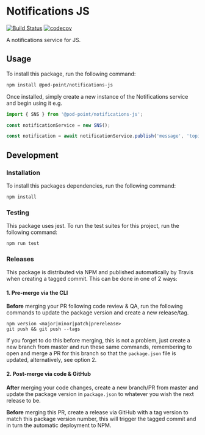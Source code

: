 # Notifications JS

[![Build Status](https://travis-ci.com/Pod-Point/notifications-js.svg?branch=master)](https://travis-ci.com/Pod-Point/notifications-js)
[![codecov](https://codecov.io/gh/Pod-Point/notifications-js/branch/master/graph/badge.svg)](https://codecov.io/gh/Pod-Point/notifications-js)

A notifications service for JS.

## Usage

To install this package, run the following command:
```bash
npm install @pod-point/notifications-js
```

Once installed, simply create a new instance of the Notifications service and begin using it e.g.
```js
import { SNS } from '@pod-point/notifications-js';

const notificationService = new SNS();

const notification = await notificationService.publish('message', 'topic');
```

## Development

### Installation

To install this packages dependencies, run the following command:
```bash
npm install
```

### Testing

This package uses jest. To run the test suites for this project, run the following command:

```bash
npm run test
```

### Releases

This package is distributed via NPM and published automatically by Travis when creating a tagged commit. This can be done in one of 2 ways:

#### 1. Pre-merge via the CLI

**Before** merging your PR following code review & QA, run the following commands to update the package version and create a new release/tag.
```
npm version <major|minor|patch|prerelease>
git push && git push --tags
```

If you forget to do this before merging, this is not a problem, just create a new branch from master and run these same commands, remembering to open and merge a PR for this branch so that the `package.json` file is updated, alternatively, see option 2.

#### 2. Post-merge via code & GitHub

**After** merging your code changes, create a new branch/PR from master and update the package version in `package.json` to whatever you wish the next release to be.

**Before** merging this PR, create a release via GitHub with a tag version to match this package version number, this will trigger the tagged commit and in turn the automatic deployment to NPM.
